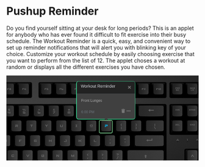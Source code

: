 # Pushup Reminder

Do you find yourself sitting at your desk for long periods?
This is an applet for anybody who has ever found it difficult to fit exercise into their busy schedule. The Workout Reminder is a quick, easy, and convenient way to set up reminder notifications that will alert you with blinking key of your choice. Customize your workout schedule by easily choosing exercise that you want to perform from the list of 12.
The applet choses a workout at random or displays all the different exercises you have chosen.

![Pushup Reminder on a Das Keybaord Q](assets/image.png "Pushup Reminder config and result")